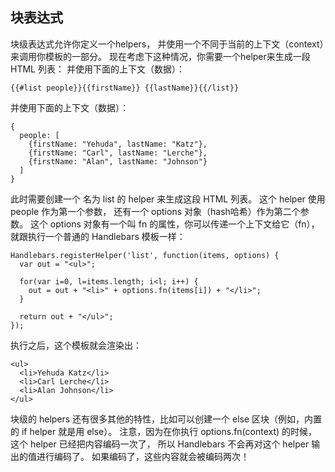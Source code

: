 块表达式
---

块级表达式允许你定义一个helpers， 并使用一个不同于当前的上下文（context）来调用你模板的一部分。 现在考虑下这种情况，你需要一个helper来生成一段 HTML 列表：
并使用下面的上下文（数据）：   

	{{#list people}}{{firstName}} {{lastName}}{{/list}}
	
并使用下面的上下文（数据）：   

	{
	  people: [
		{firstName: "Yehuda", lastName: "Katz"},
		{firstName: "Carl", lastName: "Lerche"},
		{firstName: "Alan", lastName: "Johnson"}
	  ]
	}
	
此时需要创建一个 名为 list 的 helper 来生成这段 HTML 列表。 这个 helper 使用 people 作为第一个参数， 还有一个 options 对象（hash哈希）作为第二个参数。 这个 options 对象有一个叫 fn 的属性，你可以传递一个上下文给它（fn）， 就跟执行一个普通的 Handlebars 模板一样：    

	Handlebars.registerHelper('list', function(items, options) {
	  var out = "<ul>";

	  for(var i=0, l=items.length; i<l; i++) {
		out = out + "<li>" + options.fn(items[i]) + "</li>";
	  }

	  return out + "</ul>";
	});
	
执行之后，这个模板就会渲染出：   

	<ul>
	  <li>Yehuda Katz</li>
	  <li>Carl Lerche</li>
	  <li>Alan Johnson</li>
	</ul>
块级的 helpers 还有很多其他的特性，比如可以创建一个 else 区块（例如，内置的 if helper 就是用 else）。
注意，因为在你执行 options.fn(context) 的时候，这个 helper 已经把内容编码一次了， 所以 Handlebars 不会再对这个 helper 输出的值进行编码了。 如果编码了，这些内容就会被编码两次！